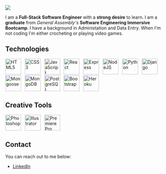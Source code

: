 <p>
  <img src="https://i.imgur.com/RsgIqjT.png" />
</p>

I am a **Full-Stack Software Engineer** with a **strong desire** to learn. I am a **graduate** from _General Assembly's_ **Software Engineering Immersive Bootcamp**. I have a background in Administation and Data Entry. When I'm not coding I'm either crocheting or playing video games.

## Technologies

<p>
  <img src="https://raw.githubusercontent.com/danielcranney/readme-generator/main/public/icons/skills/html5-colored.svg" width="50" alt="HTML5" />
    &nbsp;
  <img src="https://raw.githubusercontent.com/danielcranney/readme-generator/main/public/icons/skills/css3-colored.svg" width="50px" alt="CSS3" />
    &nbsp;
  <img src="https://raw.githubusercontent.com/danielcranney/readme-generator/main/public/icons/skills/javascript-colored.svg" width="50" alt="JavaScript" />
    &nbsp;
  <img src="https://raw.githubusercontent.com/danielcranney/readme-generator/main/public/icons/skills/react-colored.svg" width="50" alt="React" />
    &nbsp;
  <img src="https://raw.githubusercontent.com/danielcranney/readme-generator/main/public/icons/skills/express-colored.svg" width="50" alt="Express" />
    &nbsp;
  <img src="https://raw.githubusercontent.com/danielcranney/readme-generator/main/public/icons/skills/nodejs-colored.svg" width="50" alt="NodeJS" />
    &nbsp;
  <img src="https://raw.githubusercontent.com/danielcranney/readme-generator/main/public/icons/skills/python-colored.svg" width="50" alt="Python" />
    &nbsp;
  <img src="https://raw.githubusercontent.com/danielcranney/readme-generator/main/public/icons/skills/django-colored.svg" width="50" alt="Django" />
    &nbsp;
  <img src="https://i.imgur.com/TiDUvti.png" width="50" alt="Mongoose" />
    &nbsp;
  <img src="https://raw.githubusercontent.com/danielcranney/readme-generator/main/public/icons/skills/mongodb-colored.svg" width="50" alt="MongoDB" />
    &nbsp;
  <img src="https://raw.githubusercontent.com/danielcranney/readme-generator/main/public/icons/skills/postgresql-colored.svg" width="50" alt="PostgreSQL" />
    &nbsp;
  <img src="https://raw.githubusercontent.com/danielcranney/readme-generator/main/public/icons/skills/bootstrap-colored.svg" width="50" alt="Bootstrap" />
    &nbsp;
  <img src="https://raw.githubusercontent.com/danielcranney/readme-generator/main/public/icons/skills/heroku-colored.svg" width="50" alt="Heroku" />
</p>

## Creative Tools
<p>
  <img src="https://raw.githubusercontent.com/danielcranney/readme-generator/main/public/icons/skills/photoshop-colored.svg" width="50" alt="Photoshop" />
    &nbsp;
  <img src="https://raw.githubusercontent.com/danielcranney/readme-generator/main/public/icons/skills/illustrator-colored.svg" width="50" alt="Illustrator" />
    &nbsp;
  <img src="https://raw.githubusercontent.com/danielcranney/readme-generator/main/public/icons/skills/premierepro-colored.svg" width="50" alt="Premiere Pro" />
</p>

## Contact
You can reach out to me below:  
- [LinkedIn](https://www.linkedin.com/in/rebecca--preece/)  

<!--
**becp12/becp12** is a ✨ _special_ ✨ repository because its `README.md` (this file) appears on your GitHub profile.

Here are some ideas to get you started:

- 🔭 I’m currently working on ...
- 🌱 I’m currently learning ...
- 🤔 I’m looking for help with ...
- 📫 How to reach me: ...
- 😄 Pronouns: ...
- ⚡ Fun fact: ...
-->

